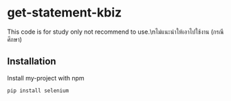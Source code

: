 # get-statement-kbiz
This code is for study only not recommend to use.\nไม่แนะนำให้เอาไปใช้งาน (กรณีศึกษา)
## Installation

Install my-project with npm

```bash
pip install selenium
```
    
